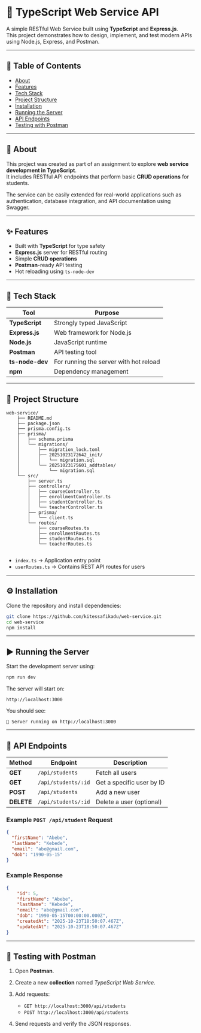 # 🚀 TypeScript Web Service API

A simple RESTful Web Service built using **TypeScript** and **Express.js**.  
This project demonstrates how to design, implement, and test modern APIs using Node.js, Express, and Postman.

---

## 📘 Table of Contents

- [About](#about)
- [Features](#features)
- [Tech Stack](#tech-stack)
- [Project Structure](#project-structure)
- [Installation](#installation)
- [Running the Server](#running-the-server)
- [API Endpoints](#api-endpoints)
- [Testing with Postman](#testing-with-postman)
---

## 🧩 About

This project was created as part of an assignment to explore **web service development in TypeScript**.  
It includes RESTful API endpoints that perform basic **CRUD operations** for students.  

The service can be easily extended for real-world applications such as authentication, database integration, and API documentation using Swagger.

---

## ✨ Features

- Built with **TypeScript** for type safety  
- **Express.js** server for RESTful routing  
- Simple **CRUD operations**  
- **Postman**-ready API testing  
- Hot reloading using `ts-node-dev`

---

## 🧰 Tech Stack

| Tool | Purpose |
|------|----------|
| **TypeScript** | Strongly typed JavaScript |
| **Express.js** | Web framework for Node.js |
| **Node.js** | JavaScript runtime |
| **Postman** | API testing tool |
| **ts-node-dev** | For running the server with hot reload |
| **npm** | Dependency management |

---

## 📁 Project Structure

```
web-service/
    ├── README.md
    ├── package.json
    ├── prisma.config.ts
    ├── prisma/
    │   ├── schema.prisma
    │   └── migrations/
    │       ├── migration_lock.toml
    │       ├── 20251023172642_init/
    │       │   └── migration.sql
    │       └── 20251023175601_addtables/
    │           └── migration.sql
    └── src/
        ├── server.ts
        ├── controllers/
        │   ├── courseController.ts
        │   ├── enrollmentController.ts
        │   ├── studentController.ts
        │   └── teacherController.ts
        ├── prisma/
        │   └── client.ts
        └── routes/
            ├── courseRoutes.ts
            ├── enrollmentRoutes.ts
            ├── studentRoutes.ts
            └── teacherRoutes.ts


````

- `index.ts` → Application entry point  
- `userRoutes.ts` → Contains REST API routes for users  

---

## ⚙️ Installation

Clone the repository and install dependencies:

```bash
git clone https://github.com/kitessafikadu/web-service.git
cd web-service
npm install
````

---

## ▶️ Running the Server

Start the development server using:

```bash
npm run dev
```

The server will start on:

```
http://localhost:3000
```

You should see:

```
🚀 Server running on http://localhost:3000
```

---

## 📡 API Endpoints

| Method     | Endpoint         | Description               |
| ---------- | ---------------- | ------------------------- |
| **GET**    | `/api/students`     | Fetch all users           |
| **GET**    | `/api/students/:id` | Get a specific user by ID |
| **POST**   | `/api/students`     | Add a new user            |
| **DELETE** | `/api/students/:id` | Delete a user (optional)  |

### Example `POST /api/student` Request

```json
{
  "firstName": "Abebe",
  "lastName": "Kebede",
  "email": "abe@gmail.com",
  "dob": "1990-05-15"
}
```

### Example Response

```json
{
    "id": 5,
    "firstName": "Abebe",
    "lastName": "Kebede",
    "email": "abe@gmail.com",
    "dob": "1990-05-15T00:00:00.000Z",
    "createdAt": "2025-10-23T18:50:07.467Z",
    "updatedAt": "2025-10-23T18:50:07.467Z"
}
```

---

## 🧪 Testing with Postman

1. Open **Postman**.
2. Create a new **collection** named *TypeScript Web Service*.
3. Add requests:

   * `GET http://localhost:3000/api/students`
   * `POST http://localhost:3000/api/students`
4. Send requests and verify the JSON responses.


